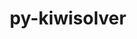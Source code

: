 ---
title: "py-kiwisolver"
layout: cache
categories: [package, develop]
meta: {"compilers": ["apple-clang@=15.0.0", "gcc@=11.1.0", "gcc@=11.4.0", "gcc@=13.2.0", "gcc@=7.5.0", "gcc@=9.4.0", "oneapi@=2024.2.1"], "num_specs": 77, "num_specs_by_stack": {"data-vis-sdk": 3, "e4s": 19, "e4s-neoverse-v2": 7, "e4s-neoverse_v1": 12, "e4s-oneapi": 12, "e4s-power": 5, "e4s-rocm-external": 4, "hep": 4, "ml-darwin-aarch64-mps": 1, "ml-linux-aarch64-cpu": 4, "ml-linux-aarch64-cuda": 4, "ml-linux-x86_64-cpu": 4, "ml-linux-x86_64-cuda": 4, "radiuss": 4, "root": 77}, "oss": ["ubuntu18.04", "ubuntu20.04", "ubuntu22.04", "ubuntu24.04", "ventura"], "platforms": ["darwin", "linux"], "stacks": ["data-vis-sdk", "e4s", "e4s-neoverse-v2", "e4s-neoverse_v1", "e4s-oneapi", "e4s-power", "e4s-rocm-external", "hep", "ml-darwin-aarch64-mps", "ml-linux-aarch64-cpu", "ml-linux-aarch64-cuda", "ml-linux-x86_64-cpu", "ml-linux-x86_64-cuda", "radiuss", "root"], "targets": ["aarch64", "neoverse_v1", "neoverse_v2", "ppc64le", "x86_64_v3"], "versions": ["1.4.5"]}
spec_details: [{"compiler": "gcc@=11.4.0", "hash": "2nmlhorug6nswaqiqqjru2qkwbdfuzff", "os": "ubuntu22.04", "platform": "linux", "size": "-", "stacks": ["e4s-neoverse-v2", "root"], "tarball": "https://binaries.spack.io/develop/build_cache/linux-ubuntu22.04-neoverse_v2/gcc-11.4.0/py-kiwisolver-1.4.5/linux-ubuntu22.04-neoverse_v2-gcc-11.4.0-py-kiwisolver-1.4.5-2nmlhorug6nswaqiqqjru2qkwbdfuzff.spack", "target": "neoverse_v2", "variants": ["build_system=python_pip"], "versions": ["1.4.5"]}, {"compiler": "gcc@=11.1.0", "hash": "2p6z2k6sndtcmmqewpjdukx6gvot3o6h", "os": "ubuntu20.04", "platform": "linux", "size": "-", "stacks": ["data-vis-sdk", "root"], "tarball": "https://binaries.spack.io/develop/build_cache/linux-ubuntu20.04-x86_64_v3/gcc-11.1.0/py-kiwisolver-1.4.5/linux-ubuntu20.04-x86_64_v3-gcc-11.1.0-py-kiwisolver-1.4.5-2p6z2k6sndtcmmqewpjdukx6gvot3o6h.spack", "target": "x86_64_v3", "variants": ["build_system=python_pip"], "versions": ["1.4.5"]}, {"compiler": "gcc@=11.4.0", "hash": "2rureakajuh2jj4jxpk5tnwsozba5sxx", "os": "ubuntu22.04", "platform": "linux", "size": "-", "stacks": ["e4s", "e4s-rocm-external", "root"], "tarball": "https://binaries.spack.io/develop/build_cache/linux-ubuntu22.04-x86_64_v3/gcc-11.4.0/py-kiwisolver-1.4.5/linux-ubuntu22.04-x86_64_v3-gcc-11.4.0-py-kiwisolver-1.4.5-2rureakajuh2jj4jxpk5tnwsozba5sxx.spack", "target": "x86_64_v3", "variants": ["build_system=python_pip"], "versions": ["1.4.5"]}, {"compiler": "gcc@=7.5.0", "hash": "2vb6y7q4meg36q23te6h7hlsegxgdrvd", "os": "ubuntu18.04", "platform": "linux", "size": "-", "stacks": ["radiuss", "root"], "tarball": "https://binaries.spack.io/develop/build_cache/linux-ubuntu18.04-x86_64_v3/gcc-7.5.0/py-kiwisolver-1.4.5/linux-ubuntu18.04-x86_64_v3-gcc-7.5.0-py-kiwisolver-1.4.5-2vb6y7q4meg36q23te6h7hlsegxgdrvd.spack", "target": "x86_64_v3", "variants": ["build_system=python_pip"], "versions": ["1.4.5"]}, {"compiler": "gcc@=11.4.0", "hash": "4bveih4vsg3fcbgxh2fdc5zvggek55ky", "os": "ubuntu22.04", "platform": "linux", "size": "-", "stacks": ["e4s", "root"], "tarball": "https://binaries.spack.io/develop/build_cache/linux-ubuntu22.04-x86_64_v3/gcc-11.4.0/py-kiwisolver-1.4.5/linux-ubuntu22.04-x86_64_v3-gcc-11.4.0-py-kiwisolver-1.4.5-4bveih4vsg3fcbgxh2fdc5zvggek55ky.spack", "target": "x86_64_v3", "variants": ["build_system=python_pip"], "versions": ["1.4.5"]}, {"compiler": "gcc@=11.4.0", "hash": "4ddo7vlsdplgskwq5ytoiq3wyvc54ngu", "os": "ubuntu22.04", "platform": "linux", "size": "-", "stacks": ["e4s-neoverse-v2", "root"], "tarball": "https://binaries.spack.io/develop/build_cache/linux-ubuntu22.04-neoverse_v2/gcc-11.4.0/py-kiwisolver-1.4.5/linux-ubuntu22.04-neoverse_v2-gcc-11.4.0-py-kiwisolver-1.4.5-4ddo7vlsdplgskwq5ytoiq3wyvc54ngu.spack", "target": "neoverse_v2", "variants": ["build_system=python_pip"], "versions": ["1.4.5"]}, {"compiler": "gcc@=11.4.0", "hash": "4fvuzgwaqi4ktkca4xzfxeglpuc6ml26", "os": "ubuntu22.04", "platform": "linux", "size": "-", "stacks": ["e4s", "root"], "tarball": "https://binaries.spack.io/develop/build_cache/linux-ubuntu22.04-x86_64_v3/gcc-11.4.0/py-kiwisolver-1.4.5/linux-ubuntu22.04-x86_64_v3-gcc-11.4.0-py-kiwisolver-1.4.5-4fvuzgwaqi4ktkca4xzfxeglpuc6ml26.spack", "target": "x86_64_v3", "variants": ["build_system=python_pip"], "versions": ["1.4.5"]}, {"compiler": "apple-clang@=15.0.0", "hash": "4hu4ej547dblkfjst6bj2lferms6qgwr", "os": "ventura", "platform": "darwin", "size": "-", "stacks": ["ml-darwin-aarch64-mps", "root"], "tarball": "https://binaries.spack.io/develop/build_cache/darwin-ventura-aarch64/apple-clang-15.0.0/py-kiwisolver-1.4.5/darwin-ventura-aarch64-apple-clang-15.0.0-py-kiwisolver-1.4.5-4hu4ej547dblkfjst6bj2lferms6qgwr.spack", "target": "aarch64", "variants": ["build_system=python_pip"], "versions": ["1.4.5"]}, {"compiler": "gcc@=11.4.0", "hash": "4imfoksvqlis7bqbkhszvqmz7jznvj6z", "os": "ubuntu22.04", "platform": "linux", "size": "-", "stacks": ["e4s", "e4s-rocm-external", "root"], "tarball": "https://binaries.spack.io/develop/build_cache/linux-ubuntu22.04-x86_64_v3/gcc-11.4.0/py-kiwisolver-1.4.5/linux-ubuntu22.04-x86_64_v3-gcc-11.4.0-py-kiwisolver-1.4.5-4imfoksvqlis7bqbkhszvqmz7jznvj6z.spack", "target": "x86_64_v3", "variants": ["build_system=python_pip"], "versions": ["1.4.5"]}, {"compiler": "oneapi@=2024.2.1", "hash": "4nlsa3h4hcbkl3n7dqhyfqduszfu6m37", "os": "ubuntu22.04", "platform": "linux", "size": "-", "stacks": ["e4s-oneapi", "root"], "tarball": "https://binaries.spack.io/develop/build_cache/linux-ubuntu22.04-x86_64_v3/oneapi-2024.2.1/py-kiwisolver-1.4.5/linux-ubuntu22.04-x86_64_v3-oneapi-2024.2.1-py-kiwisolver-1.4.5-4nlsa3h4hcbkl3n7dqhyfqduszfu6m37.spack", "target": "x86_64_v3", "variants": ["build_system=python_pip"], "versions": ["1.4.5"]}, {"compiler": "oneapi@=2024.2.1", "hash": "4oskyk7pc3p6dndzbqttd45kx6apgfk4", "os": "ubuntu22.04", "platform": "linux", "size": "-", "stacks": ["e4s-oneapi", "root"], "tarball": "https://binaries.spack.io/develop/build_cache/linux-ubuntu22.04-x86_64_v3/oneapi-2024.2.1/py-kiwisolver-1.4.5/linux-ubuntu22.04-x86_64_v3-oneapi-2024.2.1-py-kiwisolver-1.4.5-4oskyk7pc3p6dndzbqttd45kx6apgfk4.spack", "target": "x86_64_v3", "variants": ["build_system=python_pip"], "versions": ["1.4.5"]}, {"compiler": "gcc@=11.4.0", "hash": "5b7kdn7jo3fdpa7csy35iy66syph4uti", "os": "ubuntu22.04", "platform": "linux", "size": "-", "stacks": ["e4s", "root"], "tarball": "https://binaries.spack.io/develop/build_cache/linux-ubuntu22.04-x86_64_v3/gcc-11.4.0/py-kiwisolver-1.4.5/linux-ubuntu22.04-x86_64_v3-gcc-11.4.0-py-kiwisolver-1.4.5-5b7kdn7jo3fdpa7csy35iy66syph4uti.spack", "target": "x86_64_v3", "variants": ["build_system=python_pip"], "versions": ["1.4.5"]}, {"compiler": "gcc@=11.4.0", "hash": "5wxxz7msk64rr6ixkub25rs55znxyriz", "os": "ubuntu22.04", "platform": "linux", "size": "-", "stacks": ["hep", "root"], "tarball": "https://binaries.spack.io/develop/build_cache/linux-ubuntu22.04-x86_64_v3/gcc-11.4.0/py-kiwisolver-1.4.5/linux-ubuntu22.04-x86_64_v3-gcc-11.4.0-py-kiwisolver-1.4.5-5wxxz7msk64rr6ixkub25rs55znxyriz.spack", "target": "x86_64_v3", "variants": ["build_system=python_pip"], "versions": ["1.4.5"]}, {"compiler": "gcc@=11.4.0", "hash": "6hd7lgp2o2ywf5mzr3w26ikiemxxedbp", "os": "ubuntu22.04", "platform": "linux", "size": "-", "stacks": ["e4s-neoverse_v1", "root"], "tarball": "https://binaries.spack.io/develop/build_cache/linux-ubuntu22.04-neoverse_v1/gcc-11.4.0/py-kiwisolver-1.4.5/linux-ubuntu22.04-neoverse_v1-gcc-11.4.0-py-kiwisolver-1.4.5-6hd7lgp2o2ywf5mzr3w26ikiemxxedbp.spack", "target": "neoverse_v1", "variants": ["build_system=python_pip"], "versions": ["1.4.5"]}, {"compiler": "gcc@=11.4.0", "hash": "6jhgnsaoj45k6m3yh44zcihkv37ej7ca", "os": "ubuntu22.04", "platform": "linux", "size": "-", "stacks": ["e4s-neoverse_v1", "root"], "tarball": "https://binaries.spack.io/develop/build_cache/linux-ubuntu22.04-neoverse_v1/gcc-11.4.0/py-kiwisolver-1.4.5/linux-ubuntu22.04-neoverse_v1-gcc-11.4.0-py-kiwisolver-1.4.5-6jhgnsaoj45k6m3yh44zcihkv37ej7ca.spack", "target": "neoverse_v1", "variants": ["build_system=python_pip"], "versions": ["1.4.5"]}, {"compiler": "gcc@=11.4.0", "hash": "6p4plet6d5y7lkj4qdfjhnsxg5zbhowy", "os": "ubuntu22.04", "platform": "linux", "size": "-", "stacks": ["e4s-neoverse_v1", "root"], "tarball": "https://binaries.spack.io/develop/build_cache/linux-ubuntu22.04-neoverse_v1/gcc-11.4.0/py-kiwisolver-1.4.5/linux-ubuntu22.04-neoverse_v1-gcc-11.4.0-py-kiwisolver-1.4.5-6p4plet6d5y7lkj4qdfjhnsxg5zbhowy.spack", "target": "neoverse_v1", "variants": ["build_system=python_pip"], "versions": ["1.4.5"]}, {"compiler": "gcc@=9.4.0", "hash": "6up3ayhcifb6ray4bgvd4hbpkbjtypxk", "os": "ubuntu20.04", "platform": "linux", "size": "-", "stacks": ["e4s-power", "root"], "tarball": "https://binaries.spack.io/develop/build_cache/linux-ubuntu20.04-ppc64le/gcc-9.4.0/py-kiwisolver-1.4.5/linux-ubuntu20.04-ppc64le-gcc-9.4.0-py-kiwisolver-1.4.5-6up3ayhcifb6ray4bgvd4hbpkbjtypxk.spack", "target": "ppc64le", "variants": ["build_system=python_pip"], "versions": ["1.4.5"]}, {"compiler": "gcc@=7.5.0", "hash": "73wwmjtv5g7xatuqwawwir473ro7vlzw", "os": "ubuntu18.04", "platform": "linux", "size": "-", "stacks": ["radiuss", "root"], "tarball": "https://binaries.spack.io/develop/build_cache/linux-ubuntu18.04-x86_64_v3/gcc-7.5.0/py-kiwisolver-1.4.5/linux-ubuntu18.04-x86_64_v3-gcc-7.5.0-py-kiwisolver-1.4.5-73wwmjtv5g7xatuqwawwir473ro7vlzw.spack", "target": "x86_64_v3", "variants": ["build_system=python_pip"], "versions": ["1.4.5"]}, {"compiler": "gcc@=13.2.0", "hash": "774sz5wh5o2cfqcj2kygxrgvvxir2kye", "os": "ubuntu24.04", "platform": "linux", "size": "-", "stacks": ["ml-linux-x86_64-cpu", "ml-linux-x86_64-cuda", "root"], "tarball": "https://binaries.spack.io/develop/build_cache/linux-ubuntu24.04-x86_64_v3/gcc-13.2.0/py-kiwisolver-1.4.5/linux-ubuntu24.04-x86_64_v3-gcc-13.2.0-py-kiwisolver-1.4.5-774sz5wh5o2cfqcj2kygxrgvvxir2kye.spack", "target": "x86_64_v3", "variants": ["build_system=python_pip"], "versions": ["1.4.5"]}, {"compiler": "gcc@=11.4.0", "hash": "a5tfna4oo445pae4mfacdv5d5bqosfge", "os": "ubuntu22.04", "platform": "linux", "size": "-", "stacks": ["e4s", "root"], "tarball": "https://binaries.spack.io/develop/build_cache/linux-ubuntu22.04-x86_64_v3/gcc-11.4.0/py-kiwisolver-1.4.5/linux-ubuntu22.04-x86_64_v3-gcc-11.4.0-py-kiwisolver-1.4.5-a5tfna4oo445pae4mfacdv5d5bqosfge.spack", "target": "x86_64_v3", "variants": ["build_system=python_pip"], "versions": ["1.4.5"]}, {"compiler": "gcc@=11.4.0", "hash": "b27ibyop5ynjwlelxdf57jz2yg3at4f2", "os": "ubuntu22.04", "platform": "linux", "size": "-", "stacks": ["e4s-neoverse_v1", "root"], "tarball": "https://binaries.spack.io/develop/build_cache/linux-ubuntu22.04-neoverse_v1/gcc-11.4.0/py-kiwisolver-1.4.5/linux-ubuntu22.04-neoverse_v1-gcc-11.4.0-py-kiwisolver-1.4.5-b27ibyop5ynjwlelxdf57jz2yg3at4f2.spack", "target": "neoverse_v1", "variants": ["build_system=python_pip"], "versions": ["1.4.5"]}, {"compiler": "gcc@=11.4.0", "hash": "bu4ify3akew7echzpaw2iyxgfmxog6vv", "os": "ubuntu22.04", "platform": "linux", "size": "-", "stacks": ["e4s", "root"], "tarball": "https://binaries.spack.io/develop/build_cache/linux-ubuntu22.04-x86_64_v3/gcc-11.4.0/py-kiwisolver-1.4.5/linux-ubuntu22.04-x86_64_v3-gcc-11.4.0-py-kiwisolver-1.4.5-bu4ify3akew7echzpaw2iyxgfmxog6vv.spack", "target": "x86_64_v3", "variants": ["build_system=python_pip"], "versions": ["1.4.5"]}, {"compiler": "gcc@=11.4.0", "hash": "bvn42kzwmnnxs4er66kcbkj6qztyyxgx", "os": "ubuntu22.04", "platform": "linux", "size": "-", "stacks": ["e4s", "root"], "tarball": "https://binaries.spack.io/develop/build_cache/linux-ubuntu22.04-x86_64_v3/gcc-11.4.0/py-kiwisolver-1.4.5/linux-ubuntu22.04-x86_64_v3-gcc-11.4.0-py-kiwisolver-1.4.5-bvn42kzwmnnxs4er66kcbkj6qztyyxgx.spack", "target": "x86_64_v3", "variants": ["build_system=python_pip"], "versions": ["1.4.5"]}, {"compiler": "oneapi@=2024.2.1", "hash": "bwe5bbzhxkk7fuya6sfuitwsgebb3usw", "os": "ubuntu22.04", "platform": "linux", "size": "-", "stacks": ["e4s-oneapi", "root"], "tarball": "https://binaries.spack.io/develop/build_cache/linux-ubuntu22.04-x86_64_v3/oneapi-2024.2.1/py-kiwisolver-1.4.5/linux-ubuntu22.04-x86_64_v3-oneapi-2024.2.1-py-kiwisolver-1.4.5-bwe5bbzhxkk7fuya6sfuitwsgebb3usw.spack", "target": "x86_64_v3", "variants": ["build_system=python_pip"], "versions": ["1.4.5"]}, {"compiler": "oneapi@=2024.2.1", "hash": "cbf3mvveffhfftnjrxvhqxbcl3p6pqsw", "os": "ubuntu22.04", "platform": "linux", "size": "-", "stacks": ["e4s-oneapi", "root"], "tarball": "https://binaries.spack.io/develop/build_cache/linux-ubuntu22.04-x86_64_v3/oneapi-2024.2.1/py-kiwisolver-1.4.5/linux-ubuntu22.04-x86_64_v3-oneapi-2024.2.1-py-kiwisolver-1.4.5-cbf3mvveffhfftnjrxvhqxbcl3p6pqsw.spack", "target": "x86_64_v3", "variants": ["build_system=python_pip"], "versions": ["1.4.5"]}, {"compiler": "gcc@=11.4.0", "hash": "cpwd2mbf6kz32qly3ejavjcgjc6giweb", "os": "ubuntu22.04", "platform": "linux", "size": "-", "stacks": ["e4s-neoverse_v1", "root"], "tarball": "https://binaries.spack.io/develop/build_cache/linux-ubuntu22.04-neoverse_v1/gcc-11.4.0/py-kiwisolver-1.4.5/linux-ubuntu22.04-neoverse_v1-gcc-11.4.0-py-kiwisolver-1.4.5-cpwd2mbf6kz32qly3ejavjcgjc6giweb.spack", "target": "neoverse_v1", "variants": ["build_system=python_pip"], "versions": ["1.4.5"]}, {"compiler": "oneapi@=2024.2.1", "hash": "da6hs44zuxoonuqkk7v3abwpqi3o44tb", "os": "ubuntu22.04", "platform": "linux", "size": "-", "stacks": ["e4s-oneapi", "root"], "tarball": "https://binaries.spack.io/develop/build_cache/linux-ubuntu22.04-x86_64_v3/oneapi-2024.2.1/py-kiwisolver-1.4.5/linux-ubuntu22.04-x86_64_v3-oneapi-2024.2.1-py-kiwisolver-1.4.5-da6hs44zuxoonuqkk7v3abwpqi3o44tb.spack", "target": "x86_64_v3", "variants": ["build_system=python_pip"], "versions": ["1.4.5"]}, {"compiler": "gcc@=11.4.0", "hash": "dhctkgxodtatnsrwdmynrfxrldhvtfe5", "os": "ubuntu22.04", "platform": "linux", "size": "-", "stacks": ["e4s", "root"], "tarball": "https://binaries.spack.io/develop/build_cache/linux-ubuntu22.04-x86_64_v3/gcc-11.4.0/py-kiwisolver-1.4.5/linux-ubuntu22.04-x86_64_v3-gcc-11.4.0-py-kiwisolver-1.4.5-dhctkgxodtatnsrwdmynrfxrldhvtfe5.spack", "target": "x86_64_v3", "variants": ["build_system=python_pip"], "versions": ["1.4.5"]}, {"compiler": "gcc@=9.4.0", "hash": "dlfe3almk7r3a7agya3wyswvuu5mw6ye", "os": "ubuntu20.04", "platform": "linux", "size": "-", "stacks": ["e4s-power", "root"], "tarball": "https://binaries.spack.io/develop/build_cache/linux-ubuntu20.04-ppc64le/gcc-9.4.0/py-kiwisolver-1.4.5/linux-ubuntu20.04-ppc64le-gcc-9.4.0-py-kiwisolver-1.4.5-dlfe3almk7r3a7agya3wyswvuu5mw6ye.spack", "target": "ppc64le", "variants": ["build_system=python_pip"], "versions": ["1.4.5"]}, {"compiler": "gcc@=11.4.0", "hash": "dxkz4zf2opt44sd3btivjsqefkrc5se7", "os": "ubuntu22.04", "platform": "linux", "size": "-", "stacks": ["e4s", "root"], "tarball": "https://binaries.spack.io/develop/build_cache/linux-ubuntu22.04-x86_64_v3/gcc-11.4.0/py-kiwisolver-1.4.5/linux-ubuntu22.04-x86_64_v3-gcc-11.4.0-py-kiwisolver-1.4.5-dxkz4zf2opt44sd3btivjsqefkrc5se7.spack", "target": "x86_64_v3", "variants": ["build_system=python_pip"], "versions": ["1.4.5"]}, {"compiler": "gcc@=11.4.0", "hash": "ejmihyyrl6ci5dr4dizkxsounzo7ndgh", "os": "ubuntu22.04", "platform": "linux", "size": "-", "stacks": ["e4s", "root"], "tarball": "https://binaries.spack.io/develop/build_cache/linux-ubuntu22.04-x86_64_v3/gcc-11.4.0/py-kiwisolver-1.4.5/linux-ubuntu22.04-x86_64_v3-gcc-11.4.0-py-kiwisolver-1.4.5-ejmihyyrl6ci5dr4dizkxsounzo7ndgh.spack", "target": "x86_64_v3", "variants": ["build_system=python_pip"], "versions": ["1.4.5"]}, {"compiler": "gcc@=11.4.0", "hash": "fjqqzks2q7m7d6s6hbxxpspbhznnkmwr", "os": "ubuntu22.04", "platform": "linux", "size": "-", "stacks": ["e4s", "root"], "tarball": "https://binaries.spack.io/develop/build_cache/linux-ubuntu22.04-x86_64_v3/gcc-11.4.0/py-kiwisolver-1.4.5/linux-ubuntu22.04-x86_64_v3-gcc-11.4.0-py-kiwisolver-1.4.5-fjqqzks2q7m7d6s6hbxxpspbhznnkmwr.spack", "target": "x86_64_v3", "variants": ["build_system=python_pip"], "versions": ["1.4.5"]}, {"compiler": "gcc@=13.2.0", "hash": "h4npm75sebqp5rulbkxfflv3oku2xrxv", "os": "ubuntu24.04", "platform": "linux", "size": "-", "stacks": ["ml-linux-aarch64-cpu", "ml-linux-aarch64-cuda", "root"], "tarball": "https://binaries.spack.io/develop/build_cache/linux-ubuntu24.04-aarch64/gcc-13.2.0/py-kiwisolver-1.4.5/linux-ubuntu24.04-aarch64-gcc-13.2.0-py-kiwisolver-1.4.5-h4npm75sebqp5rulbkxfflv3oku2xrxv.spack", "target": "aarch64", "variants": ["build_system=python_pip"], "versions": ["1.4.5"]}, {"compiler": "gcc@=7.5.0", "hash": "hhec2tj26a4kruouazue6kjxii6zmh4a", "os": "ubuntu18.04", "platform": "linux", "size": "-", "stacks": ["radiuss", "root"], "tarball": "https://binaries.spack.io/develop/build_cache/linux-ubuntu18.04-x86_64_v3/gcc-7.5.0/py-kiwisolver-1.4.5/linux-ubuntu18.04-x86_64_v3-gcc-7.5.0-py-kiwisolver-1.4.5-hhec2tj26a4kruouazue6kjxii6zmh4a.spack", "target": "x86_64_v3", "variants": ["build_system=python_pip"], "versions": ["1.4.5"]}, {"compiler": "oneapi@=2024.2.1", "hash": "hijqp352snlkgobeaixgdmisfh25jekf", "os": "ubuntu22.04", "platform": "linux", "size": "-", "stacks": ["e4s-oneapi", "root"], "tarball": "https://binaries.spack.io/develop/build_cache/linux-ubuntu22.04-x86_64_v3/oneapi-2024.2.1/py-kiwisolver-1.4.5/linux-ubuntu22.04-x86_64_v3-oneapi-2024.2.1-py-kiwisolver-1.4.5-hijqp352snlkgobeaixgdmisfh25jekf.spack", "target": "x86_64_v3", "variants": ["build_system=python_pip"], "versions": ["1.4.5"]}, {"compiler": "gcc@=11.4.0", "hash": "hq622fxapp5zwvnothiqd2iqyujr6mbi", "os": "ubuntu22.04", "platform": "linux", "size": "-", "stacks": ["hep", "root"], "tarball": "https://binaries.spack.io/develop/build_cache/linux-ubuntu22.04-x86_64_v3/gcc-11.4.0/py-kiwisolver-1.4.5/linux-ubuntu22.04-x86_64_v3-gcc-11.4.0-py-kiwisolver-1.4.5-hq622fxapp5zwvnothiqd2iqyujr6mbi.spack", "target": "x86_64_v3", "variants": ["build_system=python_pip"], "versions": ["1.4.5"]}, {"compiler": "oneapi@=2024.2.1", "hash": "hqyydpfe63auyh43s53ifm344fxz4nut", "os": "ubuntu22.04", "platform": "linux", "size": "-", "stacks": ["e4s-oneapi", "root"], "tarball": "https://binaries.spack.io/develop/build_cache/linux-ubuntu22.04-x86_64_v3/oneapi-2024.2.1/py-kiwisolver-1.4.5/linux-ubuntu22.04-x86_64_v3-oneapi-2024.2.1-py-kiwisolver-1.4.5-hqyydpfe63auyh43s53ifm344fxz4nut.spack", "target": "x86_64_v3", "variants": ["build_system=python_pip"], "versions": ["1.4.5"]}, {"compiler": "gcc@=11.4.0", "hash": "ifbtzev5ljhri3uj522ceynkiwrur4jo", "os": "ubuntu22.04", "platform": "linux", "size": "-", "stacks": ["e4s", "e4s-rocm-external", "root"], "tarball": "https://binaries.spack.io/develop/build_cache/linux-ubuntu22.04-x86_64_v3/gcc-11.4.0/py-kiwisolver-1.4.5/linux-ubuntu22.04-x86_64_v3-gcc-11.4.0-py-kiwisolver-1.4.5-ifbtzev5ljhri3uj522ceynkiwrur4jo.spack", "target": "x86_64_v3", "variants": ["build_system=python_pip"], "versions": ["1.4.5"]}, {"compiler": "oneapi@=2024.2.1", "hash": "jhitxj5hfa3ipyfvocaghbtl2ekw3fmo", "os": "ubuntu22.04", "platform": "linux", "size": "-", "stacks": ["e4s-oneapi", "root"], "tarball": "https://binaries.spack.io/develop/build_cache/linux-ubuntu22.04-x86_64_v3/oneapi-2024.2.1/py-kiwisolver-1.4.5/linux-ubuntu22.04-x86_64_v3-oneapi-2024.2.1-py-kiwisolver-1.4.5-jhitxj5hfa3ipyfvocaghbtl2ekw3fmo.spack", "target": "x86_64_v3", "variants": ["build_system=python_pip"], "versions": ["1.4.5"]}, {"compiler": "gcc@=13.2.0", "hash": "jyzmoffihiqdyzexitqatefayavftkhb", "os": "ubuntu24.04", "platform": "linux", "size": "-", "stacks": ["ml-linux-x86_64-cpu", "ml-linux-x86_64-cuda", "root"], "tarball": "https://binaries.spack.io/develop/build_cache/linux-ubuntu24.04-x86_64_v3/gcc-13.2.0/py-kiwisolver-1.4.5/linux-ubuntu24.04-x86_64_v3-gcc-13.2.0-py-kiwisolver-1.4.5-jyzmoffihiqdyzexitqatefayavftkhb.spack", "target": "x86_64_v3", "variants": ["build_system=python_pip"], "versions": ["1.4.5"]}, {"compiler": "gcc@=11.4.0", "hash": "k2ncwkv4ihefoic5mayauvghi2kzebjt", "os": "ubuntu22.04", "platform": "linux", "size": "-", "stacks": ["e4s", "root"], "tarball": "https://binaries.spack.io/develop/build_cache/linux-ubuntu22.04-x86_64_v3/gcc-11.4.0/py-kiwisolver-1.4.5/linux-ubuntu22.04-x86_64_v3-gcc-11.4.0-py-kiwisolver-1.4.5-k2ncwkv4ihefoic5mayauvghi2kzebjt.spack", "target": "x86_64_v3", "variants": ["build_system=python_pip"], "versions": ["1.4.5"]}, {"compiler": "gcc@=13.2.0", "hash": "l35shtmxmjbhax5kmpedpinc33hoadva", "os": "ubuntu24.04", "platform": "linux", "size": "-", "stacks": ["ml-linux-aarch64-cpu", "ml-linux-aarch64-cuda", "root"], "tarball": "https://binaries.spack.io/develop/build_cache/linux-ubuntu24.04-aarch64/gcc-13.2.0/py-kiwisolver-1.4.5/linux-ubuntu24.04-aarch64-gcc-13.2.0-py-kiwisolver-1.4.5-l35shtmxmjbhax5kmpedpinc33hoadva.spack", "target": "aarch64", "variants": ["build_system=python_pip"], "versions": ["1.4.5"]}, {"compiler": "gcc@=13.2.0", "hash": "lfausqpwb353azn6ecrh5x43zff5ynvv", "os": "ubuntu24.04", "platform": "linux", "size": "-", "stacks": ["ml-linux-x86_64-cpu", "ml-linux-x86_64-cuda", "root"], "tarball": "https://binaries.spack.io/develop/build_cache/linux-ubuntu24.04-x86_64_v3/gcc-13.2.0/py-kiwisolver-1.4.5/linux-ubuntu24.04-x86_64_v3-gcc-13.2.0-py-kiwisolver-1.4.5-lfausqpwb353azn6ecrh5x43zff5ynvv.spack", "target": "x86_64_v3", "variants": ["build_system=python_pip"], "versions": ["1.4.5"]}, {"compiler": "oneapi@=2024.2.1", "hash": "lttfes4mwjwgqlsgswdphl3rgktpz5rk", "os": "ubuntu22.04", "platform": "linux", "size": "-", "stacks": ["e4s-oneapi", "root"], "tarball": "https://binaries.spack.io/develop/build_cache/linux-ubuntu22.04-x86_64_v3/oneapi-2024.2.1/py-kiwisolver-1.4.5/linux-ubuntu22.04-x86_64_v3-oneapi-2024.2.1-py-kiwisolver-1.4.5-lttfes4mwjwgqlsgswdphl3rgktpz5rk.spack", "target": "x86_64_v3", "variants": ["build_system=python_pip"], "versions": ["1.4.5"]}, {"compiler": "gcc@=7.5.0", "hash": "lzfkw2ugbzupzpm5t3jgsbfekk4wvdth", "os": "ubuntu18.04", "platform": "linux", "size": "-", "stacks": ["root"], "tarball": "https://binaries.spack.io/develop/build_cache/linux-ubuntu18.04-x86_64_v3/gcc-7.5.0/py-kiwisolver-1.4.5/linux-ubuntu18.04-x86_64_v3-gcc-7.5.0-py-kiwisolver-1.4.5-lzfkw2ugbzupzpm5t3jgsbfekk4wvdth.spack", "target": "x86_64_v3", "variants": ["build_system=python_pip"], "versions": ["1.4.5"]}, {"compiler": "gcc@=11.4.0", "hash": "m75qne336tmjh6xaldrfjslxshrok2wb", "os": "ubuntu22.04", "platform": "linux", "size": "-", "stacks": ["e4s-neoverse_v1", "root"], "tarball": "https://binaries.spack.io/develop/build_cache/linux-ubuntu22.04-neoverse_v1/gcc-11.4.0/py-kiwisolver-1.4.5/linux-ubuntu22.04-neoverse_v1-gcc-11.4.0-py-kiwisolver-1.4.5-m75qne336tmjh6xaldrfjslxshrok2wb.spack", "target": "neoverse_v1", "variants": ["build_system=python_pip"], "versions": ["1.4.5"]}, {"compiler": "gcc@=13.2.0", "hash": "mfpon4kmp5x7ezq6zdc4ngqrd5msxcub", "os": "ubuntu24.04", "platform": "linux", "size": "-", "stacks": ["ml-linux-aarch64-cpu", "ml-linux-aarch64-cuda", "root"], "tarball": "https://binaries.spack.io/develop/build_cache/linux-ubuntu24.04-aarch64/gcc-13.2.0/py-kiwisolver-1.4.5/linux-ubuntu24.04-aarch64-gcc-13.2.0-py-kiwisolver-1.4.5-mfpon4kmp5x7ezq6zdc4ngqrd5msxcub.spack", "target": "aarch64", "variants": ["build_system=python_pip"], "versions": ["1.4.5"]}, {"compiler": "gcc@=11.4.0", "hash": "mmtexiavaqj5ybzyczbpxkvszziez4b6", "os": "ubuntu22.04", "platform": "linux", "size": "-", "stacks": ["e4s", "root"], "tarball": "https://binaries.spack.io/develop/build_cache/linux-ubuntu22.04-x86_64_v3/gcc-11.4.0/py-kiwisolver-1.4.5/linux-ubuntu22.04-x86_64_v3-gcc-11.4.0-py-kiwisolver-1.4.5-mmtexiavaqj5ybzyczbpxkvszziez4b6.spack", "target": "x86_64_v3", "variants": ["build_system=python_pip"], "versions": ["1.4.5"]}, {"compiler": "gcc@=9.4.0", "hash": "n2v6natknt7zkhyotmpjuz6n5b52bqch", "os": "ubuntu20.04", "platform": "linux", "size": "-", "stacks": ["e4s-power", "root"], "tarball": "https://binaries.spack.io/develop/build_cache/linux-ubuntu20.04-ppc64le/gcc-9.4.0/py-kiwisolver-1.4.5/linux-ubuntu20.04-ppc64le-gcc-9.4.0-py-kiwisolver-1.4.5-n2v6natknt7zkhyotmpjuz6n5b52bqch.spack", "target": "ppc64le", "variants": ["build_system=python_pip"], "versions": ["1.4.5"]}, {"compiler": "gcc@=9.4.0", "hash": "nc35m3ya3watchw44j4rpuqcswe775ad", "os": "ubuntu20.04", "platform": "linux", "size": "-", "stacks": ["e4s-power", "root"], "tarball": "https://binaries.spack.io/develop/build_cache/linux-ubuntu20.04-ppc64le/gcc-9.4.0/py-kiwisolver-1.4.5/linux-ubuntu20.04-ppc64le-gcc-9.4.0-py-kiwisolver-1.4.5-nc35m3ya3watchw44j4rpuqcswe775ad.spack", "target": "ppc64le", "variants": ["build_system=python_pip"], "versions": ["1.4.5"]}, {"compiler": "gcc@=13.2.0", "hash": "nldig7a4ut2e57yehaonevexpm2sgra4", "os": "ubuntu24.04", "platform": "linux", "size": "-", "stacks": ["ml-linux-x86_64-cpu", "ml-linux-x86_64-cuda", "root"], "tarball": "https://binaries.spack.io/develop/build_cache/linux-ubuntu24.04-x86_64_v3/gcc-13.2.0/py-kiwisolver-1.4.5/linux-ubuntu24.04-x86_64_v3-gcc-13.2.0-py-kiwisolver-1.4.5-nldig7a4ut2e57yehaonevexpm2sgra4.spack", "target": "x86_64_v3", "variants": ["build_system=python_pip"], "versions": ["1.4.5"]}, {"compiler": "gcc@=11.1.0", "hash": "o4izq2gebksfaehsoyh35vblnk52majb", "os": "ubuntu20.04", "platform": "linux", "size": "-", "stacks": ["data-vis-sdk", "root"], "tarball": "https://binaries.spack.io/develop/build_cache/linux-ubuntu20.04-x86_64_v3/gcc-11.1.0/py-kiwisolver-1.4.5/linux-ubuntu20.04-x86_64_v3-gcc-11.1.0-py-kiwisolver-1.4.5-o4izq2gebksfaehsoyh35vblnk52majb.spack", "target": "x86_64_v3", "variants": ["build_system=python_pip"], "versions": ["1.4.5"]}, {"compiler": "gcc@=11.1.0", "hash": "oep6llmmv3t6ddkipb27hy4k4swkifmw", "os": "ubuntu20.04", "platform": "linux", "size": "-", "stacks": ["root"], "tarball": "https://binaries.spack.io/develop/build_cache/linux-ubuntu20.04-x86_64_v3/gcc-11.1.0/py-kiwisolver-1.4.5/linux-ubuntu20.04-x86_64_v3-gcc-11.1.0-py-kiwisolver-1.4.5-oep6llmmv3t6ddkipb27hy4k4swkifmw.spack", "target": "x86_64_v3", "variants": ["build_system=python_pip"], "versions": ["1.4.5"]}, {"compiler": "gcc@=11.4.0", "hash": "q6olqvyczn6lnefciubez5o7h7t227oi", "os": "ubuntu22.04", "platform": "linux", "size": "-", "stacks": ["e4s-neoverse_v1", "root"], "tarball": "https://binaries.spack.io/develop/build_cache/linux-ubuntu22.04-neoverse_v1/gcc-11.4.0/py-kiwisolver-1.4.5/linux-ubuntu22.04-neoverse_v1-gcc-11.4.0-py-kiwisolver-1.4.5-q6olqvyczn6lnefciubez5o7h7t227oi.spack", "target": "neoverse_v1", "variants": ["build_system=python_pip"], "versions": ["1.4.5"]}, {"compiler": "gcc@=11.4.0", "hash": "qcawscq3kqh4xsooa4mni5uh37xwaslc", "os": "ubuntu22.04", "platform": "linux", "size": "-", "stacks": ["e4s-neoverse_v1", "root"], "tarball": "https://binaries.spack.io/develop/build_cache/linux-ubuntu22.04-neoverse_v1/gcc-11.4.0/py-kiwisolver-1.4.5/linux-ubuntu22.04-neoverse_v1-gcc-11.4.0-py-kiwisolver-1.4.5-qcawscq3kqh4xsooa4mni5uh37xwaslc.spack", "target": "neoverse_v1", "variants": ["build_system=python_pip"], "versions": ["1.4.5"]}, {"compiler": "gcc@=11.4.0", "hash": "qyhbwlmgeilfu5sgixad3k6vtmkt47ea", "os": "ubuntu22.04", "platform": "linux", "size": "-", "stacks": ["e4s", "root"], "tarball": "https://binaries.spack.io/develop/build_cache/linux-ubuntu22.04-x86_64_v3/gcc-11.4.0/py-kiwisolver-1.4.5/linux-ubuntu22.04-x86_64_v3-gcc-11.4.0-py-kiwisolver-1.4.5-qyhbwlmgeilfu5sgixad3k6vtmkt47ea.spack", "target": "x86_64_v3", "variants": ["build_system=python_pip"], "versions": ["1.4.5"]}, {"compiler": "gcc@=11.4.0", "hash": "relgook54smdbiw2qmkjevcttb27g2t6", "os": "ubuntu22.04", "platform": "linux", "size": "-", "stacks": ["e4s-neoverse_v1", "root"], "tarball": "https://binaries.spack.io/develop/build_cache/linux-ubuntu22.04-neoverse_v1/gcc-11.4.0/py-kiwisolver-1.4.5/linux-ubuntu22.04-neoverse_v1-gcc-11.4.0-py-kiwisolver-1.4.5-relgook54smdbiw2qmkjevcttb27g2t6.spack", "target": "neoverse_v1", "variants": ["build_system=python_pip"], "versions": ["1.4.5"]}, {"compiler": "gcc@=11.4.0", "hash": "rnltiikytxexd4cf5ooxcrn4oiwdvlnz", "os": "ubuntu22.04", "platform": "linux", "size": "-", "stacks": ["hep", "root"], "tarball": "https://binaries.spack.io/develop/build_cache/linux-ubuntu22.04-x86_64_v3/gcc-11.4.0/py-kiwisolver-1.4.5/linux-ubuntu22.04-x86_64_v3-gcc-11.4.0-py-kiwisolver-1.4.5-rnltiikytxexd4cf5ooxcrn4oiwdvlnz.spack", "target": "x86_64_v3", "variants": ["build_system=python_pip"], "versions": ["1.4.5"]}, {"compiler": "gcc@=11.4.0", "hash": "rxeq45oj4n5qi2cf6eayv2evz35uu3sw", "os": "ubuntu22.04", "platform": "linux", "size": "-", "stacks": ["hep", "root"], "tarball": "https://binaries.spack.io/develop/build_cache/linux-ubuntu22.04-x86_64_v3/gcc-11.4.0/py-kiwisolver-1.4.5/linux-ubuntu22.04-x86_64_v3-gcc-11.4.0-py-kiwisolver-1.4.5-rxeq45oj4n5qi2cf6eayv2evz35uu3sw.spack", "target": "x86_64_v3", "variants": ["build_system=python_pip"], "versions": ["1.4.5"]}, {"compiler": "gcc@=7.5.0", "hash": "s2n2igabafvndslyrm4jgos4za2zdhcq", "os": "ubuntu18.04", "platform": "linux", "size": "-", "stacks": ["radiuss", "root"], "tarball": "https://binaries.spack.io/develop/build_cache/linux-ubuntu18.04-x86_64_v3/gcc-7.5.0/py-kiwisolver-1.4.5/linux-ubuntu18.04-x86_64_v3-gcc-7.5.0-py-kiwisolver-1.4.5-s2n2igabafvndslyrm4jgos4za2zdhcq.spack", "target": "x86_64_v3", "variants": ["build_system=python_pip"], "versions": ["1.4.5"]}, {"compiler": "gcc@=11.4.0", "hash": "seucqvveambgpp4pd3qyekcpofriypu4", "os": "ubuntu22.04", "platform": "linux", "size": "-", "stacks": ["e4s-neoverse-v2", "root"], "tarball": "https://binaries.spack.io/develop/build_cache/linux-ubuntu22.04-neoverse_v2/gcc-11.4.0/py-kiwisolver-1.4.5/linux-ubuntu22.04-neoverse_v2-gcc-11.4.0-py-kiwisolver-1.4.5-seucqvveambgpp4pd3qyekcpofriypu4.spack", "target": "neoverse_v2", "variants": ["build_system=python_pip"], "versions": ["1.4.5"]}, {"compiler": "gcc@=13.2.0", "hash": "sgkfmxgcm42leqeqdlwlzs2qsy6aqryw", "os": "ubuntu24.04", "platform": "linux", "size": "-", "stacks": ["ml-linux-aarch64-cpu", "ml-linux-aarch64-cuda", "root"], "tarball": "https://binaries.spack.io/develop/build_cache/linux-ubuntu24.04-aarch64/gcc-13.2.0/py-kiwisolver-1.4.5/linux-ubuntu24.04-aarch64-gcc-13.2.0-py-kiwisolver-1.4.5-sgkfmxgcm42leqeqdlwlzs2qsy6aqryw.spack", "target": "aarch64", "variants": ["build_system=python_pip"], "versions": ["1.4.5"]}, {"compiler": "gcc@=11.4.0", "hash": "tngyjuslwi64a7v67zvhwmyuok7zw72g", "os": "ubuntu22.04", "platform": "linux", "size": "-", "stacks": ["e4s-neoverse_v1", "root"], "tarball": "https://binaries.spack.io/develop/build_cache/linux-ubuntu22.04-neoverse_v1/gcc-11.4.0/py-kiwisolver-1.4.5/linux-ubuntu22.04-neoverse_v1-gcc-11.4.0-py-kiwisolver-1.4.5-tngyjuslwi64a7v67zvhwmyuok7zw72g.spack", "target": "neoverse_v1", "variants": ["build_system=python_pip"], "versions": ["1.4.5"]}, {"compiler": "gcc@=11.4.0", "hash": "u7ehkiqw6vt445rrsty5abk57chodv23", "os": "ubuntu22.04", "platform": "linux", "size": "-", "stacks": ["e4s", "root"], "tarball": "https://binaries.spack.io/develop/build_cache/linux-ubuntu22.04-x86_64_v3/gcc-11.4.0/py-kiwisolver-1.4.5/linux-ubuntu22.04-x86_64_v3-gcc-11.4.0-py-kiwisolver-1.4.5-u7ehkiqw6vt445rrsty5abk57chodv23.spack", "target": "x86_64_v3", "variants": ["build_system=python_pip"], "versions": ["1.4.5"]}, {"compiler": "gcc@=11.1.0", "hash": "umen52ih2hgrfjqnopoz534vyuzldvpg", "os": "ubuntu20.04", "platform": "linux", "size": "-", "stacks": ["data-vis-sdk", "root"], "tarball": "https://binaries.spack.io/develop/build_cache/linux-ubuntu20.04-x86_64_v3/gcc-11.1.0/py-kiwisolver-1.4.5/linux-ubuntu20.04-x86_64_v3-gcc-11.1.0-py-kiwisolver-1.4.5-umen52ih2hgrfjqnopoz534vyuzldvpg.spack", "target": "x86_64_v3", "variants": ["build_system=python_pip"], "versions": ["1.4.5"]}, {"compiler": "gcc@=11.4.0", "hash": "uqpchtmzzpycna5i62bqbmd7blfggxb4", "os": "ubuntu22.04", "platform": "linux", "size": "-", "stacks": ["e4s", "e4s-rocm-external", "root"], "tarball": "https://binaries.spack.io/develop/build_cache/linux-ubuntu22.04-x86_64_v3/gcc-11.4.0/py-kiwisolver-1.4.5/linux-ubuntu22.04-x86_64_v3-gcc-11.4.0-py-kiwisolver-1.4.5-uqpchtmzzpycna5i62bqbmd7blfggxb4.spack", "target": "x86_64_v3", "variants": ["build_system=python_pip"], "versions": ["1.4.5"]}, {"compiler": "oneapi@=2024.2.1", "hash": "vhlqejd76j6jhb6dp7uaxfgwkbbstlh6", "os": "ubuntu22.04", "platform": "linux", "size": "-", "stacks": ["e4s-oneapi", "root"], "tarball": "https://binaries.spack.io/develop/build_cache/linux-ubuntu22.04-x86_64_v3/oneapi-2024.2.1/py-kiwisolver-1.4.5/linux-ubuntu22.04-x86_64_v3-oneapi-2024.2.1-py-kiwisolver-1.4.5-vhlqejd76j6jhb6dp7uaxfgwkbbstlh6.spack", "target": "x86_64_v3", "variants": ["build_system=python_pip"], "versions": ["1.4.5"]}, {"compiler": "gcc@=11.4.0", "hash": "w3nd5doh37hz4nbtwtg7brz3xin576oi", "os": "ubuntu22.04", "platform": "linux", "size": "-", "stacks": ["e4s-neoverse-v2", "root"], "tarball": "https://binaries.spack.io/develop/build_cache/linux-ubuntu22.04-neoverse_v2/gcc-11.4.0/py-kiwisolver-1.4.5/linux-ubuntu22.04-neoverse_v2-gcc-11.4.0-py-kiwisolver-1.4.5-w3nd5doh37hz4nbtwtg7brz3xin576oi.spack", "target": "neoverse_v2", "variants": ["build_system=python_pip"], "versions": ["1.4.5"]}, {"compiler": "gcc@=11.4.0", "hash": "xjh3m2jkecc3occtq7v4ckslluqhswwv", "os": "ubuntu22.04", "platform": "linux", "size": "-", "stacks": ["e4s-neoverse-v2", "root"], "tarball": "https://binaries.spack.io/develop/build_cache/linux-ubuntu22.04-neoverse_v2/gcc-11.4.0/py-kiwisolver-1.4.5/linux-ubuntu22.04-neoverse_v2-gcc-11.4.0-py-kiwisolver-1.4.5-xjh3m2jkecc3occtq7v4ckslluqhswwv.spack", "target": "neoverse_v2", "variants": ["build_system=python_pip"], "versions": ["1.4.5"]}, {"compiler": "gcc@=9.4.0", "hash": "xvgfexu5vinrvmdyyx423bhgj5as7ryd", "os": "ubuntu20.04", "platform": "linux", "size": "-", "stacks": ["e4s-power", "root"], "tarball": "https://binaries.spack.io/develop/build_cache/linux-ubuntu20.04-ppc64le/gcc-9.4.0/py-kiwisolver-1.4.5/linux-ubuntu20.04-ppc64le-gcc-9.4.0-py-kiwisolver-1.4.5-xvgfexu5vinrvmdyyx423bhgj5as7ryd.spack", "target": "ppc64le", "variants": ["build_system=python_pip"], "versions": ["1.4.5"]}, {"compiler": "gcc@=11.4.0", "hash": "yfel6t3onuv242slhdk2rz4scsa7feoo", "os": "ubuntu22.04", "platform": "linux", "size": "-", "stacks": ["e4s-neoverse_v1", "root"], "tarball": "https://binaries.spack.io/develop/build_cache/linux-ubuntu22.04-neoverse_v1/gcc-11.4.0/py-kiwisolver-1.4.5/linux-ubuntu22.04-neoverse_v1-gcc-11.4.0-py-kiwisolver-1.4.5-yfel6t3onuv242slhdk2rz4scsa7feoo.spack", "target": "neoverse_v1", "variants": ["build_system=python_pip"], "versions": ["1.4.5"]}, {"compiler": "oneapi@=2024.2.1", "hash": "ytrgwri76yxqhurju2juvnk3uyflnrex", "os": "ubuntu22.04", "platform": "linux", "size": "-", "stacks": ["e4s-oneapi", "root"], "tarball": "https://binaries.spack.io/develop/build_cache/linux-ubuntu22.04-x86_64_v3/oneapi-2024.2.1/py-kiwisolver-1.4.5/linux-ubuntu22.04-x86_64_v3-oneapi-2024.2.1-py-kiwisolver-1.4.5-ytrgwri76yxqhurju2juvnk3uyflnrex.spack", "target": "x86_64_v3", "variants": ["build_system=python_pip"], "versions": ["1.4.5"]}, {"compiler": "gcc@=11.4.0", "hash": "z4t6xhmtpedue2wcgtvdcfvlnsjgqg6m", "os": "ubuntu22.04", "platform": "linux", "size": "-", "stacks": ["e4s-neoverse-v2", "root"], "tarball": "https://binaries.spack.io/develop/build_cache/linux-ubuntu22.04-neoverse_v2/gcc-11.4.0/py-kiwisolver-1.4.5/linux-ubuntu22.04-neoverse_v2-gcc-11.4.0-py-kiwisolver-1.4.5-z4t6xhmtpedue2wcgtvdcfvlnsjgqg6m.spack", "target": "neoverse_v2", "variants": ["build_system=python_pip"], "versions": ["1.4.5"]}, {"compiler": "oneapi@=2024.2.1", "hash": "zettnhnudp3zfg7twqo36knhen7s53z3", "os": "ubuntu22.04", "platform": "linux", "size": "-", "stacks": ["e4s-oneapi", "root"], "tarball": "https://binaries.spack.io/develop/build_cache/linux-ubuntu22.04-x86_64_v3/oneapi-2024.2.1/py-kiwisolver-1.4.5/linux-ubuntu22.04-x86_64_v3-oneapi-2024.2.1-py-kiwisolver-1.4.5-zettnhnudp3zfg7twqo36knhen7s53z3.spack", "target": "x86_64_v3", "variants": ["build_system=python_pip"], "versions": ["1.4.5"]}, {"compiler": "gcc@=11.4.0", "hash": "zmogmq6luabk7oqevjjvirpdpxz5ygm6", "os": "ubuntu22.04", "platform": "linux", "size": "-", "stacks": ["e4s", "root"], "tarball": "https://binaries.spack.io/develop/build_cache/linux-ubuntu22.04-x86_64_v3/gcc-11.4.0/py-kiwisolver-1.4.5/linux-ubuntu22.04-x86_64_v3-gcc-11.4.0-py-kiwisolver-1.4.5-zmogmq6luabk7oqevjjvirpdpxz5ygm6.spack", "target": "x86_64_v3", "variants": ["build_system=python_pip"], "versions": ["1.4.5"]}, {"compiler": "gcc@=11.4.0", "hash": "zransc3aitacgk3cyxmpaqhncttjepos", "os": "ubuntu22.04", "platform": "linux", "size": "-", "stacks": ["e4s-neoverse-v2", "root"], "tarball": "https://binaries.spack.io/develop/build_cache/linux-ubuntu22.04-neoverse_v2/gcc-11.4.0/py-kiwisolver-1.4.5/linux-ubuntu22.04-neoverse_v2-gcc-11.4.0-py-kiwisolver-1.4.5-zransc3aitacgk3cyxmpaqhncttjepos.spack", "target": "neoverse_v2", "variants": ["build_system=python_pip"], "versions": ["1.4.5"]}, {"compiler": "gcc@=11.4.0", "hash": "zvre4rxnkrgll47jxtran7xzfp625jx5", "os": "ubuntu22.04", "platform": "linux", "size": "-", "stacks": ["e4s-neoverse_v1", "root"], "tarball": "https://binaries.spack.io/develop/build_cache/linux-ubuntu22.04-neoverse_v1/gcc-11.4.0/py-kiwisolver-1.4.5/linux-ubuntu22.04-neoverse_v1-gcc-11.4.0-py-kiwisolver-1.4.5-zvre4rxnkrgll47jxtran7xzfp625jx5.spack", "target": "neoverse_v1", "variants": ["build_system=python_pip"], "versions": ["1.4.5"]}]
---